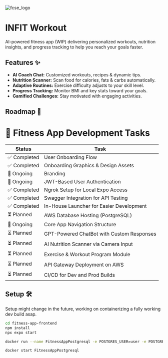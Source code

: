 ![fcse_logo](https://github.com/BeratAhmetaj/Museudonia/blob/main/Gif%20Animations/Logo_FINKI_UKIM_EN/Logo_FINKI_UKIM_EN_00000.png)

# INFIT Workout

AI-powered fitness app (WIP) delivering personalized workouts, nutrition insights, and progress tracking to help you reach your goals faster.

## Features ✨

- **AI Coach Chat:** Customized workouts, recipes & dynamic tips.  
- **Nutrition Scanner:** Scan food for calories, fats & carbs automatically.  
- **Adaptive Routines:** Exercise difficulty adjusts to your skill level.  
- **Progress Tracking:** Monitor BMI and key stats toward your goals.  
- **Gamified Challenges:** Stay motivated with engaging activities.

## Roadmap 🚀


# 📱 Fitness App Development Tasks

| Status       | Task                                              |
|--------------|---------------------------------------------------|
| ✅ Completed | User Onboarding Flow                              |
| ✅ Completed | Onboarding Graphics & Design Assets               |
| 🔄 Ongoing   | Branding                                          |
| 🔄 Ongoing   | JWT-Based User Authentication                     |
| ✅ Completed | Ngrok Setup for Local Expo Access                 |
| ✅ Completed | Swagger Integration for API Testing               |
| ✅ Completed | In-House Launcher for Easier Development          |
| ⏳ Planned   | AWS Database Hosting (PostgreSQL)                 |
| 🔄 Ongoing   | Core App Navigation Structure                     |
| ⏳ Planned   | GPT-Powered ChatBot with Custom Responses         |
| ⏳ Planned   | AI Nutrition Scanner via Camera Input             |
| ⏳ Planned   | Exercise & Workout Program Module                 |
| ⏳ Planned   | API Gateway Deployment on AWS                     |
| ⏳ Planned   | CI/CD for Dev and Prod Builds                     |

## Setup 🛠️
Setup might change in the future, working on containerizing a fully working dev build asap.

```bash
cd fitness-app-frontend
npm install
npx expo start
```
```bash
docker run --name FitnessAppPostgresql -e POSTGRES_USER=user -e POSTGRES_PASSWORD=password -e POSTGRES_DB=fitnessappdb -p 5432:5432 -v fitnessapp_pgdata:/var/lib/postgresql/data -d postgres

docker start FitnessAppPostgresql
```